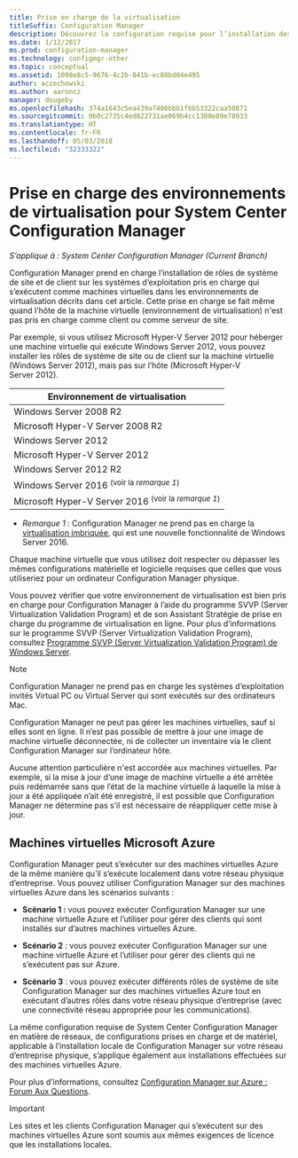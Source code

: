 ```yaml
---
title: Prise en charge de la virtualisation
titleSuffix: Configuration Manager
description: Découvrez la configuration requise pour l’installation des rôles système de site et du client System Center Configuration Manager dans un environnement de virtualisation.
ms.date: 1/12/2017
ms.prod: configuration-manager
ms.technology: configmgr-other
ms.topic: conceptual
ms.assetid: 1098e8c5-9676-4c2b-841b-ec88bd04e495
author: aczechowski
ms.author: aaroncz
manager: dougeby
ms.openlocfilehash: 374a1643c5ea439a7406bbb1f6b53322caa50871
ms.sourcegitcommit: 0b0c2735c4ed822731ae069b4cc1380e89e78933
ms.translationtype: HT
ms.contentlocale: fr-FR
ms.lasthandoff: 05/03/2018
ms.locfileid: "32333322"
---
```

# <a name="support-for-virtualization-environments-for-system-center-configuration-manager"></a>Prise en charge des environnements de virtualisation pour System Center Configuration Manager

*S’applique à : System Center Configuration Manager (Current Branch)*

Configuration Manager prend en charge l’installation de rôles de système de site et de client sur les systèmes d’exploitation pris en charge qui s’exécutent comme machines virtuelles dans les environnements de virtualisation décrits dans cet article. Cette prise en charge se fait même quand l'hôte de la machine virtuelle (environnement de virtualisation) n'est pas pris en charge comme client ou comme serveur de site.  

 Par exemple, si vous utilisez Microsoft Hyper-V Server 2012 pour héberger une machine virtuelle qui exécute Windows Server 2012, vous pouvez installer les rôles de système de site ou de client sur la machine virtuelle (Windows Server 2012), mais pas sur l’hôte (Microsoft Hyper-V Server 2012).  

|Environnement de virtualisation|  
|--------------------------------|  
|Windows Server 2008 R2|  
|Microsoft Hyper-V Server 2008 R2|  
|Windows Server 2012|  
|Microsoft Hyper-V Server 2012|  
|Windows Server 2012 R2|
|Windows Server 2016 <sup>(voir la *remarque 1*)</sup>|
|Microsoft Hyper-V Server 2016 <sup>(voir la *remarque 1*)|
-  *Remarque 1* : Configuration Manager ne prend pas en charge la [virtualisation imbriquée](https://technet.microsoft.com/windows-server-docs/compute/hyper-v/what-s-new-in-hyper-v-on-windows#a-namebkmknestedanested-virtualization-new), qui est une nouvelle fonctionnalité de Windows Server 2016.


 Chaque machine virtuelle que vous utilisez doit respecter ou dépasser les mêmes configurations matérielle et logicielle requises que celles que vous utiliseriez pour un ordinateur Configuration Manager physique.  

 Vous pouvez vérifier que votre environnement de virtualisation est bien pris en charge pour Configuration Manager à l’aide du programme SVVP (Server Virtualization Validation Program) et de son Assistant Stratégie de prise en charge du programme de virtualisation en ligne. Pour plus d’informations sur le programme SVVP (Server Virtualization Validation Program), consultez [Programme SVVP (Server Virtualization Validation Program) de Windows Server](https://www.windowsservercatalog.com/svvp.aspx).  

> [!NOTE]  
>  Configuration Manager ne prend pas en charge les systèmes d’exploitation invités Virtual PC ou Virtual Server qui sont exécutés sur des ordinateurs Mac.  

Configuration Manager ne peut pas gérer les machines virtuelles, sauf si elles sont en ligne. Il n’est pas possible de mettre à jour une image de machine virtuelle déconnectée, ni de collecter un inventaire via le client Configuration Manager sur l’ordinateur hôte.  

Aucune attention particulière n'est accordée aux machines virtuelles. Par exemple, si la mise à jour d’une image de machine virtuelle a été arrêtée puis redémarrée sans que l’état de la machine virtuelle à laquelle la mise à jour a été appliquée n’ait été enregistré, il est possible que Configuration Manager ne détermine pas s’il est nécessaire de réappliquer cette mise à jour.  

##  <a name="bkmk_Azure"></a> Machines virtuelles Microsoft Azure  
 Configuration Manager peut s’exécuter sur des machines virtuelles Azure de la même manière qu’il s’exécute localement dans votre réseau physique d’entreprise. Vous pouvez utiliser Configuration Manager sur des machines virtuelles Azure dans les scénarios suivants :  

-   **Scénario 1 :** vous pouvez exécuter Configuration Manager sur une machine virtuelle Azure et l’utiliser pour gérer des clients qui sont installés sur d’autres machines virtuelles Azure.  

-   **Scénario 2** : vous pouvez exécuter Configuration Manager sur une machine virtuelle Azure et l’utiliser pour gérer des clients qui ne s’exécutent pas sur Azure.  

-   **Scénario 3** : vous pouvez exécuter différents rôles de système de site Configuration Manager sur des machines virtuelles Azure tout en exécutant d’autres rôles dans votre réseau physique d’entreprise (avec une connectivité réseau appropriée pour les communications).  

La même configuration requise de System Center Configuration Manager en matière de réseaux, de configurations prises en charge et de matériel, applicable à l’installation locale de Configuration Manager sur votre réseau d’entreprise physique, s’applique également aux installations effectuées sur des machines virtuelles Azure.  

Pour plus d’informations, consultez [Configuration Manager sur Azure : Forum Aux Questions](/sccm/core/understand/configuration-manager-on-azure).

> [!IMPORTANT]  
>  Les sites et les clients Configuration Manager qui s’exécutent sur des machines virtuelles Azure sont soumis aux mêmes exigences de licence que les installations locales.  
